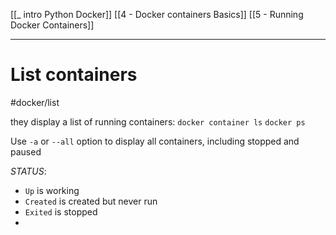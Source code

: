 [[_ intro Python Docker]]
[[4 - Docker containers Basics]]
[[5 - Running Docker Containers]]

---

# List containers
#docker/list

they display a list of running containers:
`docker container ls`
`docker ps`

Use `-a` or `--all` option to display all containers, including stopped and paused



_STATUS_:
- `Up` is working
- `Created` is created but never run
- `Exited` is stopped
-  








